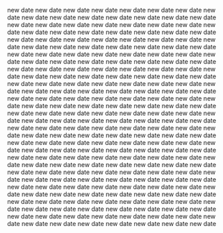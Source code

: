 
new date
new date
new date
new date
new date
new date
new date
new date
new date
new date
new date
new date
new date
new date
new date
new date
new date
new date
new date
new date
new date
new date
new date
new date
new date
new date
new date
new date
new date
new date
new date
new date
new date
new date
new date
new date
new date
new date
new date
new date
new date
new date
new date
new date
new date
new date
new date
new date
new date
new date
new date
new date
new date
new date
new date
new date
new date
new date
new date
new date
new date
new date
new date
new date
new date
new date
new date
new date
new date
new date
new date
new date
new date
new date
new date
new date
new date
new date
new date
new date
new date
new date
new date
new date
new date
new date
new date
new date
new date
new date
new date
new date
new date
new date
new date
new date
new date
new date
new date
new date
new date
new date
new date
new date
new date
new date
new date
new date
new date
new date
new date
new date
new date
new date
new date
new date
new date
new date
new date
new date
new date
new date
new date
new date
new date
new date
new date
new date
new date
new date
new date
new date
new date
new date
new date
new date
new date
new date
new date
new date
new date
new date
new date
new date
new date
new date
new date
new date
new date
new date
new date
new date
new date
new date
new date
new date
new date
new date
new date
new date
new date
new date
new date
new date
new date
new date
new date
new date
new date
new date
new date
new date
new date
new date
new date
new date
new date
new date
new date
new date
new date
new date
new date
new date
new date
new date
new date
new date
new date
new date
new date
new date
new date
new date
new date
new date
new date
new date
new date
new date
new date
new date
new date
new date
new date
new date
new date
new date
new date
new date
new date
new date
new date
new date
new date
new date
new date
new date
new date
new date
new date
new date
new date
new date
new date